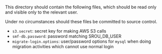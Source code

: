 This directory should contain the following files, which should be read only and visible only to the relevant user.

Under no circumstances should these files be committed to source control.

* `s3.secret`: secret key for making AWS S3 calls
* `smf-db.password`: password matching SROU_DB_USER
* `migrate-login.options`: user/password options for `mysql` when doing migration activities which cannot use normal login
